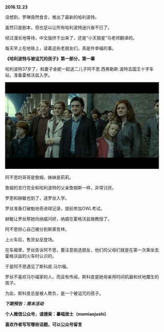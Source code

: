 
          
            
**2016.12.23**

没想到，罗琳竟然食言，推出了最新的哈利波特。

虽然只是剧本，但也足以让所有哈利波特迷兴奋不已了。

经过漫长地等待，中文版终于出来了，还是“小天狼星”马老师翻译的。

每天早上在地铁上，读着这些老朋友们，真是件幸福的事。

**《哈利波特与被诅咒的孩子》第一部分，第一幕**

哈利波特37岁了，和妻子金妮一起送二儿子阿不思.西弗勒斯.波特去国王十字车站，准备霍格沃兹入学。



![](img/51001-d1f5842b3cc81d50.jpg)




阿不思的哥哥是詹姆，妹妹是莉莉。

詹姆的言行完全和哈利波特的父亲詹姆斯一样，非常讨厌。

罗恩和赫敏也到了，送罗丝入学。

罗丝准备打破魁地奇进球记录，提前参加OWL考试。

赫敏让罗丝帮她向纳威问好，纳威在霍格沃兹做教授了。

阿不思担心自己被分到斯莱哲林。

上火车后，售货女巫登场。

在车厢里，罗丝告诉阿不思，要注意挑选朋友，他们的父母们就是在第一次乘坐去霍格沃兹的火车时认识的。

于是阿不思遇见了斯科皮.马尔福。

罗丝不喜欢马尔福家的人，而且有传闻，斯科皮是她母亲用时间机器和伏地魔生的孩子。

为此，斯科皮总是被人欺负，是一个被诅咒的孩子。


***下期预告：周末活动***


**个人微信公众号，请搜索：摹喵居士（momiaojushi）**

**喜欢作者写写哪些话题，可以公众号留言**

          
        